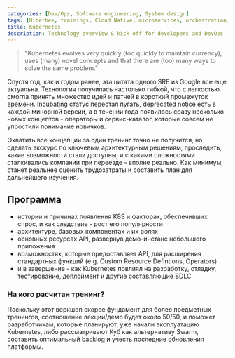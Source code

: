 ```yaml
---
categories: [Dev/Ops, Software engineering, System design]
tags: [Hiberbee, trainings, Cloud Native, microservices, orchestration, choreography, Kubernetes, Docker]
title: Kubernetes
description: Technology overview & kick-off for developers and DevOps
---
```


> "Kubernetes evolves very quickly (too quickly to maintain currency), uses (many) novel concepts and that there are (too) many ways to 
solve the same problem."

Спустя год, как и годом ранее, эта цитата одного SRE из Google все еще актуальна. Технология получилась настолько гибкой, что с легкостью 
смогла принять множество идей и патчей в короткий промежуток времени. Incubating статус перестал пугать, deprecated notice есть в каждой
 минорной версии, а в течении года появилось сразу несколько новых концептов - операторы и сервис-каталог, которые совсем не упростили понимание новичков.

Охватить все концепции за один тренинг точно не получится, но сделать экскурс по ключевым архитектурным решениям, проследить, какие возможности стали доступны, и с какими сложностями сталкивались компании при переезде - вполне реально. Как минимум, станет реальнее оценить трудозатраты и составить план для дальнейшего изучения. 

## Программа
- истории и причинах появления K8S и факторах, обеспечивших спрос, и как следствие - рост его популярности
- архитектуре, базовых компонентах и их ролях
- основных ресурсах API, развернув демо-инстанс небольшого приложения
- возможностях, которые предоставляет API, для расширения стандартных функций (e.g. Custom Resource Defintions, Operators) 
- и в завершение - как Kubernetes повлиял на разработку, отладку, тестирование, деплоймент и другие составляющие SDLC 

### На кого расчитан тренинг?
Поскольку этот воркшоп скорее фундамент для более предметных тренингов, соотношение лекции/демо будет около 50/50, и поможет разработчикам, которые планируют, уже начали эксплуатацию Kubernetes, либо рассматривают Куб как альтернативу Swarm, составить оптимальный backlog и учесть последние обновления платформы.
